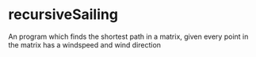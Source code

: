 # recursiveSailing
An program which finds the shortest path in a matrix, given every point in the matrix has a windspeed and wind direction
